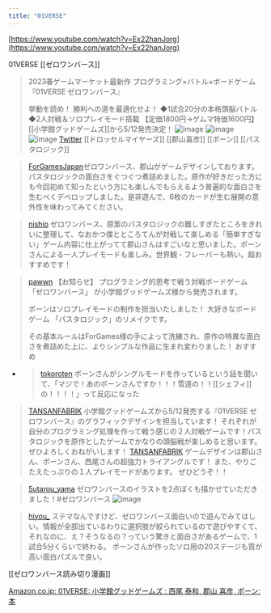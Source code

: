 ```yaml
---
title: "01VERSE"
---
```


[https://www.youtube.com/watch?v=Ex22hanJorg](https://www.youtube.com/watch?v=Ex22hanJorg)

01VERSE [[ゼロワンバース]]
> 2023春ゲームマーケット最新作
>  プログラミング×バトル×ボードゲーム
>  『01VERSE ゼロワンバース』
>
>  挙動を読め！ 勝利への道を最適化せよ！
>  ◆1試合20分の本格頭脳バトル
>  ◆2人対戦＆ソロプレイモード搭載
>  【定価1800円→ゲムマ特価1600円】
>  [[小学館グッドゲームズ]]から5/12発売決定！
>  ![image](https://gyazo.com/00c129a671b0609bdbe9fa393c53a117/thumb/1000)
>  ![image](https://gyazo.com/bc0e6ec48640197165995090ea23e2d1/thumb/1000)
>  ![image](https://gyazo.com/9b8c8da00eab3671220449d2b1283ef5/thumb/1000)
[Twitter](https://twitter.com/Drosselmeyers_/status/1636277531572846594) [[ドロッセルマイヤーズ]]
[[郡山喜彦]] [[ポーン]]
[[パスタロジック]]

> [ForGamesJapan](https://twitter.com/ForGamesJapan/status/1636303952965943296?s=20)ゼロワンバース、郡山がゲームデザインしております。パスタロジックの面白さをぐつぐつ煮詰めました。原作が好きだった方にも今回初めて知ったという方にも楽しんでもらえるよう普遍的な面白さを生むべくデベロップしました。是非遊んで、6枚のカードが生む展開の意外性を味わってみてください。

> [nishio](https://twitter.com/nishio/status/1636283898639577090?s=20) ゼロワンバース、原案のパスタロジックの難しすぎたところをきれいに整理して、なおかつ僕とところてんが対戦して楽しめる「簡単すぎない」ゲーム内容に仕上がってて郡山さんはすごいなと思いました。ポーンさんによる一人プレイモードも楽しみ。世界観・フレーバーも熱い。超おすすめです！

> [pawwn](https://twitter.com/pawwn/status/1636279975170146305?s=20) 【お知らせ】
>  プログラミング的思考で戦う対戦ボードゲーム
>  「ゼロワンバース」
>  が小学館グッドゲームズ様から発売されます。
>
>  ポーンはソロプレイモードの制作を担当いたしました！
>  大好きなボードゲーム 「パスタロジック」のリメイクです。
>
>  その基本ルールはForGames様の手によって洗練され、原作の特異な面白さを煮詰めた上に、よりシンプルな作品に生まれ変わりました！
>  おすすめ
- > [tokoroten](https://twitter.com/tokoroten/status/1636324650715336710?s=20) ポーンさんがシングルモードを作っているという話を聞いて、「マジで！あのポーンさんですか！！！雪道の！！[[シェフィ]]の！！！！」って反応になった

> [TANSANFABRIK](https://twitter.com/TANSANFABRIK/status/1638506646707261442/photo/1) 小学館グッドゲームズから5/12発売する『01VERSE ゼロワンバース』のグラフィックデザインを担当しています！
>  それぞれが自分のプログラミング処理を作って戦う感じの２人対戦ゲームです！パスタロジックを原作としたゲームでかなりの頭脳戦が楽しめると思います。ぜひよろしくおねがいします！
> [TANSANFABRIK](https://twitter.com/TANSANFABRIK/status/1638507235314913285) ゲームデザインは郡山さん、ポーンさん、西尾さんの超強力トライアングルです！
>  また、やりごたえたっぷりの１人プレイモードがあります。
>  ぜひどうぞ！！

> [5utarou_yama](https://twitter.com/5utarou_yama/status/1657683337891422209/photo/1) ゼロワンバースのイラストを2点ぼくも描かせていただきました！#ゼロワンバース
>  ![image](https://pbs.twimg.com/media/FwFGNaeacAEdYNe?format=jpg&name=large#.png)

> [hiyou_](https://twitter.com/hiyou_/status/1730533816467640692) ステマなんですけど、ゼロワンバース面白いので遊んでみてほしい。情報が全部出ているわりに選択肢が絞られているので遊びやすくて、それなのに、え？そうなるの？っていう驚きと面白さがあるゲームで、1試合5分くらいで終わる。
>  ポーンさんが作ったソロ用の20ステージも質が高い面白パズルで良い。

[[ゼロワンバース読み切り漫画]]


[Amazon.co.jp: 01VERSE: 小学館グッドゲームズ : 西尾 泰和, 郡山 喜彦, ポーン: 本](https://amzn.to/3HxfVBr)

